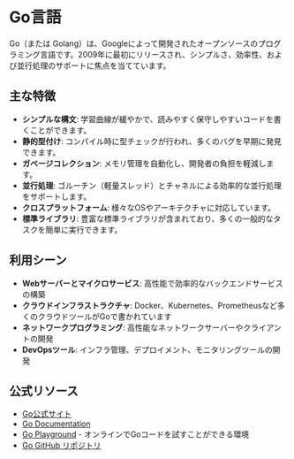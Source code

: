 # Go言語

Go（または Golang）は、Googleによって開発されたオープンソースのプログラミング言語です。2009年に最初にリリースされ、シンプルさ、効率性、および並行処理のサポートに焦点を当てています。

## 主な特徴

- **シンプルな構文**: 学習曲線が緩やかで、読みやすく保守しやすいコードを書くことができます。
- **静的型付け**: コンパイル時に型チェックが行われ、多くのバグを早期に発見できます。
- **ガベージコレクション**: メモリ管理を自動化し、開発者の負担を軽減します。
- **並行処理**: ゴルーチン（軽量スレッド）とチャネルによる効率的な並行処理をサポートします。
- **クロスプラットフォーム**: 様々なOSやアーキテクチャに対応しています。
- **標準ライブラリ**: 豊富な標準ライブラリが含まれており、多くの一般的なタスクを簡単に実行できます。

## 利用シーン

- **Webサーバーとマイクロサービス**: 高性能で効率的なバックエンドサービスの構築
- **クラウドインフラストラクチャ**: Docker、Kubernetes、Prometheusなど多くのクラウドツールがGoで書かれています
- **ネットワークプログラミング**: 高性能なネットワークサーバーやクライアントの開発
- **DevOpsツール**: インフラ管理、デプロイメント、モニタリングツールの開発

## 公式リソース

- [Go公式サイト](https://golang.org/)
- [Go Documentation](https://golang.org/doc/)
- [Go Playground](https://play.golang.org/) - オンラインでGoコードを試すことができる環境
- [Go GitHub リポジトリ](https://github.com/golang/go)

